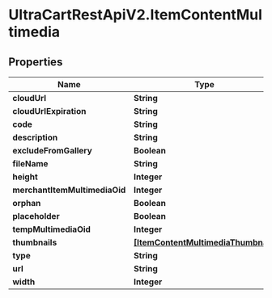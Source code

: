 # UltraCartRestApiV2.ItemContentMultimedia

## Properties
Name | Type | Description | Notes
------------ | ------------- | ------------- | -------------
**cloudUrl** | **String** |  | [optional] 
**cloudUrlExpiration** | **String** |  | [optional] 
**code** | **String** |  | [optional] 
**description** | **String** |  | [optional] 
**excludeFromGallery** | **Boolean** |  | [optional] 
**fileName** | **String** |  | [optional] 
**height** | **Integer** |  | [optional] 
**merchantItemMultimediaOid** | **Integer** |  | [optional] 
**orphan** | **Boolean** |  | [optional] 
**placeholder** | **Boolean** |  | [optional] 
**tempMultimediaOid** | **Integer** |  | [optional] 
**thumbnails** | [**[ItemContentMultimediaThumbnail]**](ItemContentMultimediaThumbnail.md) |  | [optional] 
**type** | **String** |  | [optional] 
**url** | **String** |  | [optional] 
**width** | **Integer** |  | [optional] 


